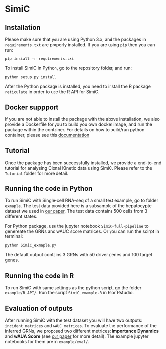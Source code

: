 # SimiC

## Installation
Please make sure that you are using Python 3.x, and the packages in `requirements.txt` are properly installed. If you are using `pip` then you can run:

```
pip install -r requirements.txt
```

To install SimiC in Python, go to the repository folder, and run:
```
python setup.py install
```

After the Python package is installed, you need to install the R package `reticulate` in order to use the R API for SimiC.

## Docker suppport
If you are not able to install the package with the above installation, we also provide a Dockerfile for you to build you own docker image, and run the package within the container. For details on how to build/run python container, please see this [documentation](https://docs.docker.com/language/python/)

## Tutorial 
Once the package has been successfully installed, we provide a end-to-end tutorial for analysing Clonal Kinetic data using SimiC. Please refer to the `Tutorial` folder for more detail. 

## Running the code in Python
To run SimiC with Single-cell RNA-seq of a small test example, go to folder `exmaple`. The test data provided here is a subsample of the hepatocypte dataset we used in [our paper](https://www.biorxiv.org/content/10.1101/2020.04.03.023002v1). The test data contains 500 cells from 3 different states.

For Python package, use the jupyter notebook `SimiC-full-pipeline` to genereate the GRNs and wAUC score matrices. Or you can run the scirpt in terminal:
```
python SimiC_exmaple.py
```
The default output contains 3 GRNs with 50 driver genes and 100 target genes.

## Running the code in R
To run SimiC with same settings as the python script, go the folder `example/R_API/`. Run the script `SimiC_example.R` in R or Rstudio.

## Evaluation of outputs
After running SimiC with the test dataset you will have two outputs: `incident_matrices` and `wAUC_matrices`. To evaluate the performance of the inferred GRNs, we proposed two different metrices: **Importance Dynamics** and **wAUA Score** (see [our paper](https://www.biorxiv.org/content/10.1101/2020.04.03.023002v1) for more detail). The example jupyter notebooks for them are in `example/eval/`. 

